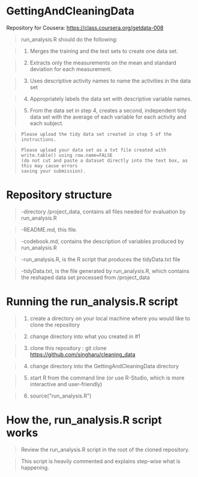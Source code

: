 GettingAndCleaningData
======================

Repository for Cousera: https://class.coursera.org/getdata-008

> run_analysis.R should do the following:
   
>   1)  Merges the training and the test sets to create one data set.
 
>   2)  Extracts only the measurements on the mean and standard deviation for each measurement. 
 
>   3)  Uses descriptive activity names to name the activities in the data set
 
>   4)  Appropriately labels the data set with descriptive variable names. 
   
>   5)  From the data set in step 4, creates a second, independent tidy data set with the average
>       of each variable for each activity and each subject.

>     Please upload the tidy data set created in step 5 of the instructions. 

>     Please upload your data set as a txt file created with write.table() using row.name=FALSE 
>     (do not cut and paste a dataset directly into the text box, as this may cause errors 
>     saving your submission).

Repository structure
====================
> -directory /project_data, contains all files needed for evaluation by run_analysis.R

> -README.md, this file.

> -codebook.md, contains the description of variables produced by run_analysis.R

> -run_analysis.R, is the R script that produces the tidyData.txt file 

> -tidyData.txt, is the file generated by run_analysis.R, which contains the reshaped
> data set processed from /project_data

Running the run_analysis.R script
===============================

> 1) create a directory on your local machine where you would like to clone the repository

> 2) change directory into what you created in #1

> 3) clone this repository : git clone https://github.com/singharu/cleaning_data

> 4) change directory into the GettingAndCleaningData directory

> 5) start R from the command line (or use R-Studio, which is more interactive and user-friendly)

> 6) source("run_analysis.R") 

How the, run_analysis.R script works
====================================
> Review the run_analysis.R script in the root of the cloned repository.

> This script is heavily commented and explains step-wise what is happening.
